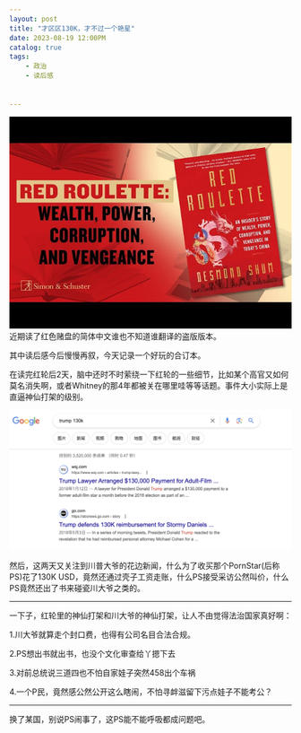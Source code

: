 ```yaml
---
layout: post
title: "才区区130K，才不过一个艳星"
date: 2023-08-19 12:00PM
catalog: true
tags:
    - 政治
    - 读后感
 

---
```

![red roulette](/img/202308/rrbook.jpeg)
近期读了红色赌盘的简体中文谁也不知道谁翻译的盗版版本。

其中读后感今后慢慢再叙，今天记录一个好玩的合订本。

在读完红轮后2天，脑中还时不时萦绕一下红轮的一些细节，比如某个高官又如何莫名消失啊，或者Whitney的那4年都被关在哪里哇等等话题。事件大小实际上是直逼神仙打架的级别。

![trump 130k](/img/202308/trump-130k.jpg)

然后，这两天又关注到川普大爷的花边新闻，什么为了收买那个PornStar(后称PS)花了130K USD，竟然还通过壳子工资走账，什么PS接受采访公然叫价，什么PS竟然还出了书来碰瓷川大爷之类的。

---

一下子，红轮里的神仙打架和川大爷的神仙打架，让人不由觉得法治国家真好啊：

1.川大爷就算走个封口费，也得有公司名目合法合规。

2.PS想出书就出书，也没个文化审查给丫摁下去

3.对前总统说三道四也不怕自家娃子突然458出个车祸

4.一个P民，竟然感公然公开这么瞎闹，不怕寻衅滋留下污点娃子不能考公？

---

换了某国，别说PS闹事了，这PS能不能呼吸都成问题吧。